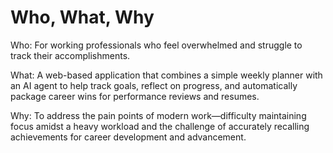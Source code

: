 # Who, What, Why

Who: For working professionals who feel overwhelmed and struggle to track their accomplishments.

What: A web-based application that combines a simple weekly planner with an AI agent to help track goals, reflect on progress, and automatically package career wins for performance reviews and resumes.

Why: To address the pain points of modern work—difficulty maintaining focus amidst a heavy workload and the challenge of accurately recalling achievements for career development and advancement.
